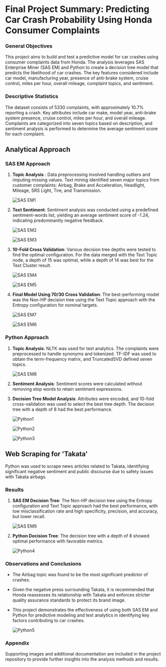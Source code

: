 # Final Project Summary: Predicting Car Crash Probability Using Honda Consumer Complaints

### General Objectives

This project aims to build and test a predictive model for car crashes using consumer complaints data from Honda. The analysis leverages SAS Enterprise Miner (SAS EM) and Python to create a decision tree model that predicts the likelihood of car crashes. The key features considered include car model, manufacturing year, presence of anti-brake system, cruise control, miles per hour, overall mileage, complaint topics, and sentiment.

### Descriptive Statistics
The dataset consists of 5330 complaints, with approximately 10.7% reporting a crash. Key attributes include car make, model year, anti-brake system presence, cruise control, miles per hour, and overall mileage. Complaints are categorized into seven topics based on description, and sentiment analysis is performed to determine the average sentiment score for each complaint.

## Analytical Approach

### SAS EM Approach

1. **Topic Analysis** : Data preprocessing involved handling outliers and imputing missing values. Text mining identified seven major topics from customer complaints: Airbag, Brake and Acceleration, Headlight, Mileage, SRS Light, Tire, and Transmission.

    ![SAS EM1](https://github.com/MrlWallis/sentiment_analysis/assets/36977382/fb36b256-2b1a-473e-88f6-210ee6a7cd35)

2. **Text Sentiment**: Sentiment analysis was conducted using a predefined sentiment-words list, yielding an average sentiment score of -1.24, indicating predominantly negative feedback.

    ![SAS EM2](https://github.com/MrlWallis/sentiment_analysis/assets/36977382/eee76b75-4a81-4922-a1f4-49fb9413fe50)

    ![SAS EM3](https://github.com/MrlWallis/sentiment_analysis/assets/36977382/c9209434-a08e-4959-8e0b-29fce53e0ad8)

3. **10-Fold Cross Validation**: Various decision tree depths were tested to find the optimal configuration. For the data merged with the Text Topic node, a depth of 15 was optimal, while a depth of 14 was best for the Text Cluster result.

    ![SAS EM4](https://github.com/MrlWallis/sentiment_analysis/assets/36977382/0d9169f8-13a8-46ea-a1eb-7570c90de211)

    ![SAS EM5](https://github.com/MrlWallis/sentiment_analysis/assets/36977382/301ea77c-a5aa-488c-b176-42ffc7fc37b6)

4. **Final Model Using 70/30 Cross Validation**: The best-performing model was the Non-HP decision tree using the Text Topic approach with the Entropy configuration for nominal targets.

    ![SAS EM7](https://github.com/MrlWallis/sentiment_analysis/assets/36977382/ead486aa-6a7c-4773-b17d-fb5d786e33e5)

    ![SAS EM6](https://github.com/MrlWallis/sentiment_analysis/assets/36977382/88b0cfc1-2e77-4508-b7f8-80f8620d8e70)


### Python Approach

1. **Topic Analysis**: NLTK was used for text analytics. The complaints were preprocessed to handle synonyms and tokenized. TF-IDF was used to obtain the term-frequency matrix, and TruncatedSVD defined seven topics.

    ![SAS EM8](https://github.com/MrlWallis/sentiment_analysis/assets/36977382/1f2f1043-b68a-4d99-85ae-2ebc05b8dede)

2. **Sentiment Analysis**: Sentiment scores were calculated without removing stop words to retain sentiment expressions.


3. **Decision Tree Model Analysis**: Attributes were encoded, and 10-fold cross-validation was used to select the best tree depth. The decision tree with a depth of 8 had the best performance.

    ![Python1](https://github.com/MrlWallis/sentiment_analysis/assets/36977382/93265373-16c6-46f9-b702-35aca59c08b0)

    ![Python2](https://github.com/MrlWallis/sentiment_analysis/assets/36977382/3127482c-d21d-4021-915b-10563115f9ae)

    ![Python3](https://github.com/MrlWallis/sentiment_analysis/assets/36977382/4327484a-0a99-4cd8-9bad-30720ec3b542)


## Web Scraping for 'Takata'

Python was used to scrape news articles related to Takata, identifying significant negative sentiment and public discourse due to safety issues with Takata airbags.

### Results

1.  **SAS EM Decision Tree**: The Non-HP decision tree using the Entropy configuration and Text Topic approach had the best performance, with low misclassification rate and high specificity, precision, and accuracy, but lower recall.

    ![SAS EM9](https://github.com/MrlWallis/sentiment_analysis/assets/36977382/18be89f9-8e15-42ce-ad25-2a229858fd75)

2. **Python Decision Tree**: The decision tree with a depth of 8 showed optimal performance with favorable metrics.

    ![Python4](https://github.com/MrlWallis/sentiment_analysis/assets/36977382/c70697aa-8009-46c7-bdaf-58bb3b882373)


### Observations and Conclusions

- The Airbag topic was found to be the most significant predictor of crashes.

- Given the negative press surrounding Takata, it is recommended that Honda reassesses its relationship with Takata and enforces stricter quality assurance standards to protect its brand image.

- This project demonstrates the effectiveness of using both SAS EM and Python for predictive modeling and text analytics in identifying key factors contributing to car crashes.

    ![Python5](https://github.com/MrlWallis/sentiment_analysis/assets/36977382/5ea11e6a-b943-47f3-9147-e64293918e68)

### Appendix
Supporting images and additional documentation are included in the project repository to provide further insights into the analysis methods and results.
